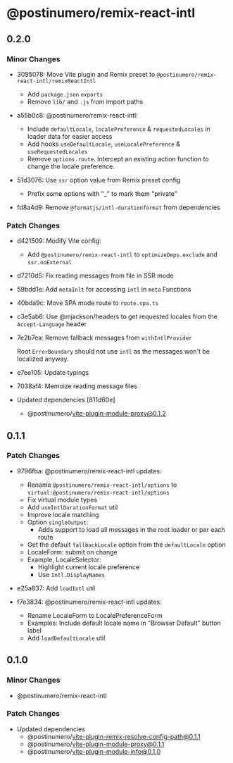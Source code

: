 # @postinumero/remix-react-intl

## 0.2.0

### Minor Changes

- 3095078: Move Vite plugin and Remix preset to `@postinumero/remix-react-intl/remixReactIntl`

  - Add `package.json` `exports`
  - Remove `lib/` and `.js` from import paths

- a55b0c8: @postinumero/remix-react-intl:

  - Include `defaultLocale`, `localePreference` & `requestedLocales` in loader data for easier access
  - Add hooks `useDefaultLocale`, `useLocalePreference` & `useRequestedLocales`
  - Remove `options.route`. Intercept an existing action function to change the locale preference.

- 51d3076: Use `ssr` option value from Remix preset config

  - Prefix some options with "\_" to mark them "private"

- fd8a4d9: Remove `@formatjs/intl-durationformat` from dependencies

### Patch Changes

- d421509: Modify Vite config:

  - Add `@postinumero/remix-react-intl` to `optimizeDeps.exclude` and `ssr.noExternal`

- d7210d5: Fix reading messages from file in SSR mode
- 59bdd1e: Add `metaInlt` for accessing `intl` in `meta` Functions
- 40bda9c: Move SPA mode route to `route.spa.ts`
- c3e5ab6: Use @mjackson/headers to get requested locales from the `Accept-Language` header
- 7e2b7ea: Remove fallback messages from `withIntlProvider`

  Root `ErrorBoundary` should not use `intl` as the messages won't be localized anyway.

- e7ee105: Update typings
- 7038af4: Memoize reading message files
- Updated dependencies [811d60e]
  - @postinumero/vite-plugin-module-proxy@0.1.2

## 0.1.1

### Patch Changes

- 9796fba: @postinumero/remix-react-intl updates:

  - Rename `@postinumero/remix-react-intl/options` to `virtual:@postinumero/remix-react-intl/options`
  - Fix virtual module types
  - Add `useIntlDurationFormat` util
  - Improve locale matching
  - Option `singleOutput`:
    - Adds support to load all messages in the root loader or per each route
  - Get the default `fallbackLocale` option from the `defaultLocale` option
  - LocaleForm: submit on change
  - Example, LocaleSelector:
    - Highlight current locale preference
    - Use `Intl.DisplayNames`

- e25a837: Add `loadIntl` util
- f7e3834: @postinumero/remix-react-intl updates:

  - Rename LocaleForm to LocalePreferenceForm
  - Examples: Include default locale name in "Browser Default" button label
  - Add `loadDefaultLocale` util

## 0.1.0

### Minor Changes

- @postinumero/remix-react-intl

### Patch Changes

- Updated dependencies
  - @postinumero/vite-plugin-remix-resolve-config-path@0.1.1
  - @postinumero/vite-plugin-module-proxy@0.1.1
  - @postinumero/vite-plugin-module-info@0.1.0
